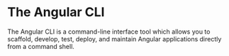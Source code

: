 # The Angular CLI

The Angular CLI is a command-line interface tool which allows you to scaffold, develop, test, deploy, and maintain Angular applications directly from a command shell.

